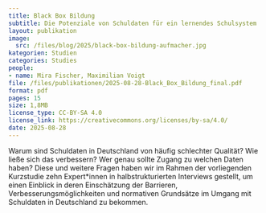 ```yaml
---
title: Black Box Bildung
subtitle: Die Potenziale von Schuldaten für ein lernendes Schulsystem
layout: publikation
image:
  src: /files/blog/2025/black-box-bildung-aufmacher.jpg
kategorien: Studien 
categories: Studies
people:
- name: Mira Fischer, Maximilian Voigt
file: /files/publikationen/2025-08-28-Black_Box_Bildung_final.pdf
format: pdf
pages: 15
size: 1,8MB
license_type: CC-BY-SA 4.0
license_link: https://creativecommons.org/licenses/by-sa/4.0/
date: 2025-08-28
---
```

Warum sind Schuldaten in Deutschland von häufig schlechter Qualität? Wie ließe sich das verbessern? Wer genau sollte Zugang zu welchen Daten haben? Diese und weitere Fragen haben wir im Rahmen der vorliegenden Kurzstudie zehn Expert*innen in halbstrukturierten Interviews gestellt, um einen Einblick in deren Einschätzung der Barrieren, Verbesserungsmöglichkeiten und normativen Grundsätze im Umgang mit Schuldaten in Deutschland zu bekommen.
